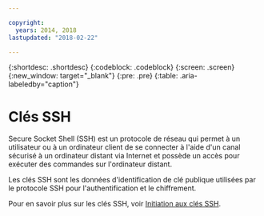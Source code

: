 ```yaml
---

copyright:
  years: 2014, 2018
lastupdated: "2018-02-22"

---
```


{:shortdesc: .shortdesc}
{:codeblock: .codeblock}
{:screen: .screen}
{:new_window: target="_blank"}
{:pre: .pre}
{:table: .aria-labeledby="caption"}

# Clés SSH
Secure Socket Shell (SSH) est un protocole de réseau qui permet à un utilisateur ou à un ordinateur client de se connecter à l'aide d'un canal sécurisé à un ordinateur distant via Internet et possède un accès pour exécuter des commandes sur l'ordinateur distant.

Les clés SSH sont les données d'identification de clé publique utilisées par le protocole SSH pour l'authentification et le chiffrement.

Pour en savoir plus sur les clés SSH, voir [Initiation aux clés SSH](/docs/infrastructure/ssh-keys/index.html).
